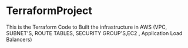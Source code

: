 # TerraformProject
This is the Terraform Code to Built the infrastructure in AWS (VPC, SUBNET'S, ROUTE TABLES, SECURITY GROUP'S,EC2 , Application Load Balancers)
